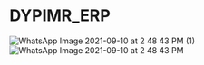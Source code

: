 # DYPIMR_ERP
![WhatsApp Image 2021-09-10 at 2 48 43 PM (1)](https://user-images.githubusercontent.com/79193713/132831886-f206da35-296a-4a95-91ea-46f04abeea8d.jpeg)
![WhatsApp Image 2021-09-10 at 2 48 43 PM](https://user-images.githubusercontent.com/79193713/132831891-2a50bd00-503c-4de9-a339-9cbb3279faef.jpeg)
